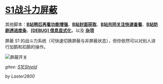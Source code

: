 # [S1战斗力屏蔽](https://greasyfork.org/zh-CN/scripts/394407)

其他脚本：**[B站稍后再看功能增强](https://greasyfork.org/zh-CN/scripts/395456)**、**[B站封面获取](https://greasyfork.org/zh-CN/scripts/395575)**、**[B站共同关注快速查看](https://greasyfork.org/zh-CN/scripts/428453)**、**[B站防剧透进度条](https://greasyfork.org/zh-CN/scripts/411092)**、**[[DEBUG] 信息显式化](https://greasyfork.org/zh-CN/scripts/429521)**，以及 **[杂项](https://greasyfork.org/zh-CN/scripts?set=470770)**

屏蔽 S1 的战斗力系统（可快速切换屏蔽与非屏蔽状态），但你依然可以对别人进行加鹅和扣鹅的操作。

![屏蔽开关](https://gitee.com/liangjiancang/userscript/raw/master/script/S1EShield/screenshot/屏蔽开关.png)

*gitee: [S1EShield](https://gitee.com/liangjiancang/userscript/tree/master/script/S1EShield)*

*by Laster2800*
